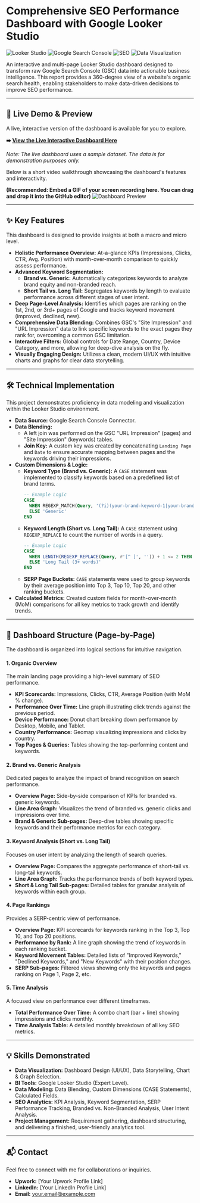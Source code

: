 # Comprehensive SEO Performance Dashboard with Google Looker Studio

![Looker Studio](https://img.shields.io/badge/Looker_Studio-FEBD11?style=for-the-badge&logo=looker&logoColor=white)
![Google Search Console](https://img.shields.io/badge/Google_Search_Console-4581F4?style=for-the-badge&logo=google&logoColor=white)
![SEO](https://img.shields.io/badge/SEO_Analytics-1DA1F2?style=for-the-badge&logo=googleanalytics&logoColor=white)
![Data Visualization](https://img.shields.io/badge/Data_Visualization-D94E93?style=for-the-badge&logo=d3dotjs&logoColor=white)

An interactive and multi-page Looker Studio dashboard designed to transform raw Google Search Console (GSC) data into actionable business intelligence. This report provides a 360-degree view of a website's organic search health, enabling stakeholders to make data-driven decisions to improve SEO performance.

---

## 🚀 Live Demo & Preview

A live, interactive version of the dashboard is available for you to explore.

**➡️ [View the Live Interactive Dashboard Here](YOUR_LIVE_DASHBOARD_LINK)**

_Note: The live dashboard uses a sample dataset. The data is for demonstration purposes only._

Below is a short video walkthrough showcasing the dashboard's features and interactivity.

**(Recommended: Embed a GIF of your screen recording here. You can drag and drop it into the GitHub editor)**
![Dashboard Preview](PATH_TO_YOUR_VIDEO_OR_GIF.gif)

---

## ✨ Key Features

This dashboard is designed to provide insights at both a macro and micro level.

*   **Holistic Performance Overview:** At-a-glance KPIs (Impressions, Clicks, CTR, Avg. Position) with month-over-month comparison to quickly assess performance.
*   **Advanced Keyword Segmentation:**
    *   **Brand vs. Generic:** Automatically categorizes keywords to analyze brand equity and non-branded reach.
    *   **Short Tail vs. Long Tail:** Segregates keywords by length to evaluate performance across different stages of user intent.
*   **Deep Page-Level Analysis:** Identifies which pages are ranking on the 1st, 2nd, or 3rd+ pages of Google and tracks keyword movement (improved, declined, new).
*   **Comprehensive Data Blending:** Combines GSC's "Site Impression" and "URL Impression" data to link specific keywords to the exact pages they rank for, overcoming a common GSC limitation.
*   **Interactive Filters:** Global controls for Date Range, Country, Device Category, and more, allowing for deep-dive analysis on the fly.
*   **Visually Engaging Design:** Utilizes a clean, modern UI/UX with intuitive charts and graphs for clear data storytelling.

---

## 🛠️ Technical Implementation

This project demonstrates proficiency in data modeling and visualization within the Looker Studio environment.

*   **Data Source:** Google Search Console Connector.
*   **Data Blending:**
    *   A left join was performed on the GSC "URL Impression" (pages) and "Site Impression" (keywords) tables.
    *   **Join Key:** A custom key was created by concatenating `Landing Page` and `Date` to ensure accurate mapping between pages and the keywords driving their impressions.
*   **Custom Dimensions & Logic:**
    *   **Keyword Type (Brand vs. Generic):** A `CASE` statement was implemented to classify keywords based on a predefined list of brand terms.
        ```sql
        -- Example Logic
        CASE
          WHEN REGEXP_MATCH(Query, '(?i)(your-brand-keyword-1|your-brand-keyword-2)') THEN 'Branded'
          ELSE 'Generic'
        END
        ```
    *   **Keyword Length (Short vs. Long Tail):** A `CASE` statement using `REGEXP_REPLACE` to count the number of words in a query.
        ```sql
        -- Example Logic
        CASE
          WHEN LENGTH(REGEXP_REPLACE(Query, r'[^ ]', '')) + 1 <= 2 THEN 'Short Tail (1-2 words)'
          ELSE 'Long Tail (3+ words)'
        END
        ```
    *   **SERP Page Buckets:** `CASE` statements were used to group keywords by their average position into Top 3, Top 10, Top 20, and other ranking buckets.
*   **Calculated Metrics:** Created custom fields for month-over-month (MoM) comparisons for all key metrics to track growth and identify trends.

---

## 📄 Dashboard Structure (Page-by-Page)

The dashboard is organized into logical sections for intuitive navigation.

#### 1. Organic Overview
The main landing page providing a high-level summary of SEO performance.
*   **KPI Scorecards:** Impressions, Clicks, CTR, Average Position (with MoM % change).
*   **Performance Over Time:** Line graph illustrating click trends against the previous period.
*   **Device Performance:** Donut chart breaking down performance by Desktop, Mobile, and Tablet.
*   **Country Performance:** Geomap visualizing impressions and clicks by country.
*   **Top Pages & Queries:** Tables showing the top-performing content and keywords.

#### 2. Brand vs. Generic Analysis
Dedicated pages to analyze the impact of brand recognition on search performance.
*   **Overview Page:** Side-by-side comparison of KPIs for branded vs. generic keywords.
*   **Line Area Graph:** Visualizes the trend of branded vs. generic clicks and impressions over time.
*   **Brand & Generic Sub-pages:** Deep-dive tables showing specific keywords and their performance metrics for each category.

#### 3. Keyword Analysis (Short vs. Long Tail)
Focuses on user intent by analyzing the length of search queries.
*   **Overview Page:** Compares the aggregate performance of short-tail vs. long-tail keywords.
*   **Line Area Graph:** Tracks the performance trends of both keyword types.
*   **Short & Long Tail Sub-pages:** Detailed tables for granular analysis of keywords within each group.

#### 4. Page Rankings
Provides a SERP-centric view of performance.
*   **Overview Page:** KPI scorecards for keywords ranking in the Top 3, Top 10, and Top 20 positions.
*   **Performance by Rank:** A line graph showing the trend of keywords in each ranking bucket.
*   **Keyword Movement Tables:** Detailed lists of "Improved Keywords," "Declined Keywords," and "New Keywords" with their position changes.
*   **SERP Sub-pages:** Filtered views showing only the keywords and pages ranking on Page 1, Page 2, etc.

#### 5. Time Analysis
A focused view on performance over different timeframes.
*   **Total Performance Over Time:** A combo chart (bar + line) showing impressions and clicks monthly.
*   **Time Analysis Table:** A detailed monthly breakdown of all key SEO metrics.

---

## 💡 Skills Demonstrated

*   **Data Visualization:** Dashboard Design (UI/UX), Data Storytelling, Chart & Graph Selection.
*   **BI Tools:** Google Looker Studio (Expert Level).
*   **Data Modeling:** Data Blending, Custom Dimensions (CASE Statements), Calculated Fields.
*   **SEO Analytics:** KPI Analysis, Keyword Segmentation, SERP Performance Tracking, Branded vs. Non-Branded Analysis, User Intent Analysis.
*   **Project Management:** Requirement gathering, dashboard structuring, and delivering a finished, user-friendly analytics tool.

---

## 📬 Contact

Feel free to connect with me for collaborations or inquiries.

*   **Upwork:** [Your Upwork Profile Link]
*   **LinkedIn:** [Your LinkedIn Profile Link]
*   **Email:** your.email@example.com
